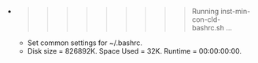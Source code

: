 * >>>>>>>>> Running inst-min-con-cld-bashrc.sh ...
  * Set common settings for ~/.bashrc.
  * Disk size = 826892K. Space Used = 32K. Runtime = 00:00:00:00.
